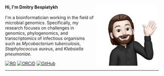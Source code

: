 <div>
        <p align="right">
        <img src=./img/IMG_2744.PNG width=200px style="float:right; padding-right: 5px; padding-left: 5px; padding-top: 0px;">
        </p>
        <p align="left">
        <span style='font-weight:bold'>Hi, I'm Dmitry Bespiatykh</span><br>
        <br>
        I'm a bioinformatician working in the field of microbial genomics. Specifically, my research focuses on challenges in genomics, phylogenomics, and transcriptomics of infectious organisms such as <em>Mycobacterium tuberculosis</em>, <em>Staphylococcus aureus</em>, and <em>Klebsiella pneumoniae</em>.
        </p>
        <a href='https://www.researchgate.net/profile/Dmitry-Bespiatykh'><img src='https://img.shields.io/badge/Dmitry_Bespiatykh-00CCBB?logo=researchgate&amp;style=flat-square&amp;labelColor=white&amp;logoWidth=20&amp;logoColor=00CCBB' alt='RG'></a>
        <a href='https://orcid.org/0000-0003-0867-5988'><img src='https://img.shields.io/badge/0000_0003_0867_5988-A6CE39?logo=orcid&amp;style=flat-square&amp;labelColor=white&amp;logoWidth=20' alt='ORCiD'></a>
        <a href='https://github.com/dbespiatykh'><img src='https://img.shields.io/badge/dbespiatykh-181717?logo=github&amp;style=flat-square&amp;labelColor=white&amp;logoWidth=20&amp;logoColor=181717' alt='GitHub'></a>
        <div style="clear:both"></div>
</div>
<hr />

<!--
**dbespiatykh/dbespiatykh** is a ✨ _special_ ✨ repository because its `README.md` (this file) appears on your GitHub profile.

Here are some ideas to get you started:

- 🔭 I’m currently working on ...
- 🌱 I’m currently learning ...
- 👯 I’m looking to collaborate on ...
- 🤔 I’m looking for help with ...
- 💬 Ask me about ...
- 📫 How to reach me: ...
- 😄 Pronouns: ...
- ⚡ Fun fact: ...
-->

